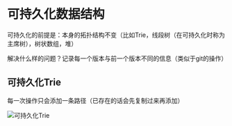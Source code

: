 # 可持久化数据结构

可持久化的前提是：本身的拓扑结构不变（比如Trie，线段树（在可持久化时称为主席树），树状数组，堆）

解决什么样的问题？记录每一个版本与前一个版本不同的信息（类似于git的操作）

## 可持久化Trie

每一次操作只会添加一条路径（已存在的话会先复制过来再添加）

![可持久化Trie](可持久化Trie.gif)

